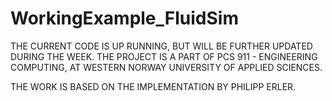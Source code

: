 # WorkingExample_FluidSim

THE CURRENT CODE IS UP RUNNING, BUT WILL BE FURTHER UPDATED DURING THE WEEK. THE PROJECT IS A PART OF PCS 911 - ENGINEERING COMPUTING, AT WESTERN NORWAY UNIVERSITY OF APPLIED SCIENCES.

THE WORK IS BASED ON THE IMPLEMENTATION BY PHILIPP ERLER.
